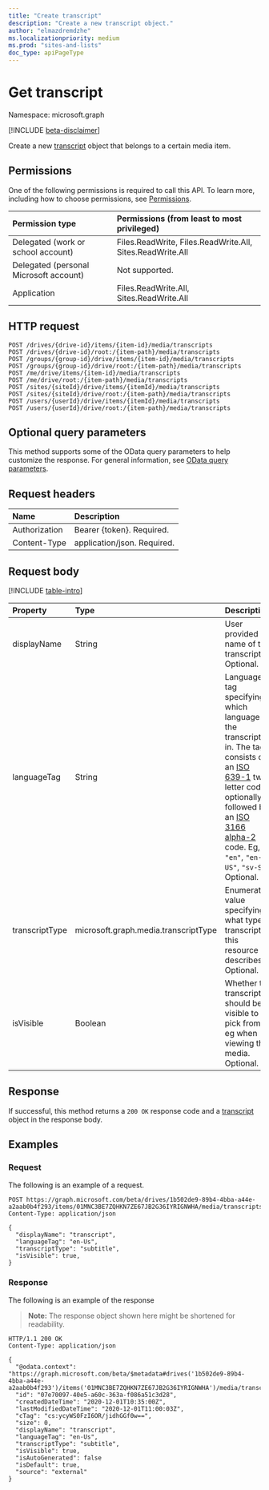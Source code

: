 ```yaml
---
title: "Create transcript"
description: "Create a new transcript object."
author: "elmazdremdzhe"
ms.localizationpriority: medium
ms.prod: "sites-and-lists"
doc_type: apiPageType
---
```


# Get transcript
Namespace: microsoft.graph

[!INCLUDE [beta-disclaimer](../../includes/beta-disclaimer.md)]

Create a new [transcript](../resources/transcript.md) object that belongs to a certain media item. 

## Permissions
One of the following permissions is required to call this API. To learn more, including how to choose permissions, see [Permissions](/graph/permissions-reference).

|Permission type|Permissions (from least to most privileged)|
|:---|:---|
|Delegated (work or school account)|Files.ReadWrite, Files.ReadWrite.All, Sites.ReadWrite.All|
|Delegated (personal Microsoft account) | Not supported.    |
|Application|Files.ReadWrite.All, Sites.ReadWrite.All|

## HTTP request

<!-- {
  "blockType": "ignored"
}
-->
``` http
POST /drives/{drive-id}/items/{item-id}/media/transcripts
POST /drives/{drive-id}/root:/{item-path}/media/transcripts
POST /groups/{group-id}/drive/items/{item-id}/media/transcripts
POST /groups/{group-id}/drive/root:/{item-path}/media/transcripts
POST /me/drive/items/{item-id}/media/transcripts
POST /me/drive/root:/{item-path}/media/transcripts
POST /sites/{siteId}/drive/items/{itemId}/media/transcripts
POST /sites/{siteId}/drive/root:/{item-path}/media/transcripts
POST /users/{userId}/drive/items/{itemId}/media/transcripts
POST /users/{userId}/drive/root:/{item-path}/media/transcripts
```

## Optional query parameters
This method supports some of the OData query parameters to help customize the response. For general information, see [OData query parameters](/graph/query-parameters).

## Request headers
|Name|Description|
|:---|:---|
|Authorization|Bearer {token}. Required.|
|Content-Type|application/json. Required.|

## Request body
[!INCLUDE [table-intro](../../includes/update-property-table-intro.md)]

|Property|Type|Description|
|:---|:---|:---|
|displayName|String|User provided name of the transcript. Optional.|
|languageTag|String|Language tag specifying which language the transcript is in. The tag consists of an [ISO 639-1] two letter code, optionally followed by an [ISO 3166 alpha-2] code. Eg, `"en"`, `"en-US"`, `"sv-SE"`. Optional.|
|transcriptType|microsoft.graph.media.transcriptType|Enumeration value specifying what type of transcript this resource describes. Optional.|
|isVisible|Boolean|Whether the transcript should be visible to pick from, eg when viewing the media. Optional.|

[iso 639-1]: https://www.iso.org/iso-639-language-codes.html
[iso 3166 alpha-2]: https://www.iso.org/iso-3166-country-codes.html

## Response

If successful, this method returns a `200 OK` response code and a [transcript](../resources/transcript.md) object in the response body.

## Examples

### Request
The following is an example of a request.
<!-- {
  "blockType": "request",
  "name": "create_transcript"
}
-->
``` http
POST https://graph.microsoft.com/beta/drives/1b502de9-89b4-4bba-a44e-a2aab0b4f293/items/01MNC3BE7ZQHKN7ZE67JB2G36IYRIGNWHA/media/transcripts
Content-Type: application/json

{
  "displayName": "transcript",
  "languageTag": "en-Us",
  "transcriptType": "subtitle",
  "isVisible": true,
}
```

### Response
The following is an example of the response
>**Note:** The response object shown here might be shortened for readability.
<!-- {
  "blockType": "response",
  "truncated": true
}
-->
``` http
HTTP/1.1 200 OK
Content-Type: application/json

{
  "@odata.context": "https://graph.microsoft.com/beta/$metadata#drives('1b502de9-89b4-4bba-a44e-a2aab0b4f293')/items('01MNC3BE7ZQHKN7ZE67JB2G36IYRIGNWHA')/media/transcripts/$entity",
  "id": "07e70097-40e5-a60c-363a-f086a51c3d28",
  "createdDateTime": "2020-12-01T10:35:00Z",
  "lastModifiedDateTime": "2020-12-01T11:00:03Z",
  "cTag": "cs:ycyWS0FzI6OR/jidhGGf0w==",
  "size": 0,
  "displayName": "transcript",
  "languageTag": "en-Us",
  "transcriptType": "subtitle",
  "isVisible": true,
  "isAutoGenerated": false
  "isDefault": true,
  "source": "external"
}
```

